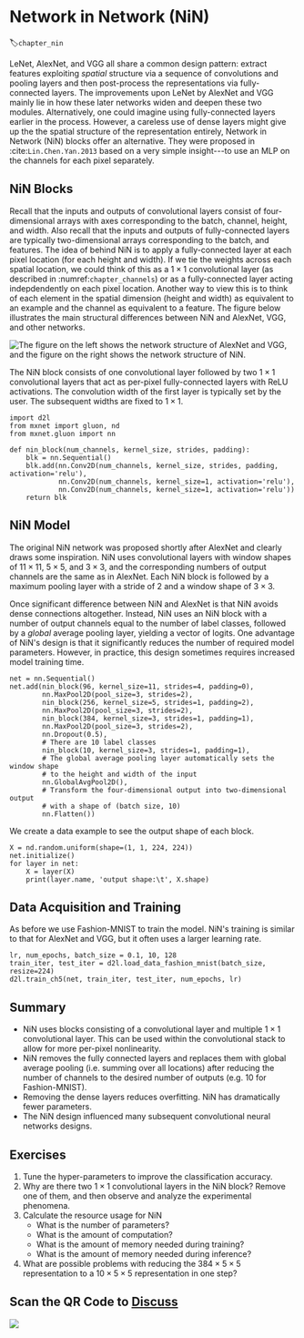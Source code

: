 # Network in Network (NiN)
:label:`chapter_nin`

LeNet, AlexNet, and VGG all share a common design pattern: extract features exploiting *spatial* structure via a sequence of convolutions and pooling layers and then post-process the representations via fully-connected layers. The improvements upon LeNet by AlexNet and VGG mainly lie in how these later networks widen and deepen these two modules. Alternatively, one could imagine using fully-connected layers earlier in the process. However, a careless use of dense layers might give up the the spatial structure of the representation entirely, Network in Network (NiN) blocks offer an alternative. They were proposed in :cite:`Lin.Chen.Yan.2013` based on a very simple insight\---to use an MLP on the channels for each pixel separately.

## NiN Blocks

Recall that the inputs and outputs of convolutional layers consist of four-dimensional arrays with axes corresponding to the batch, channel, height, and width. Also recall that the inputs and outputs of fully-connected layers are typically two-dimensional arrays corresponding to the batch, and features. The idea of behind NiN is to apply a fully-connected layer at each pixel location (for each height and  width). If we tie the weights across each spatial location, we could think of this as a $1\times 1$ convolutional layer (as described in :numref:`chapter_channels`) or as a fully-connected layer acting indepdendently on each pixel location. Another way to view this is to think of each element in the spatial dimension (height and width) as equivalent to an example and the channel as equivalent to a feature. The figure below illustrates the main structural differences between NiN and AlexNet, VGG, and other networks.

![The figure on the left shows the network structure of AlexNet and VGG, and the figure on the right shows the network structure of NiN. ](../img/nin.svg)

The NiN block consists of one convolutional layer followed by two $1\times 1$ convolutional layers that act as per-pixel fully-connected layers with ReLU activations. The convolution width of the first layer is typically set by the user. The subsequent widths are fixed to $1 \times 1$.

```{.python .input  n=2}
import d2l
from mxnet import gluon, nd
from mxnet.gluon import nn

def nin_block(num_channels, kernel_size, strides, padding):
    blk = nn.Sequential()
    blk.add(nn.Conv2D(num_channels, kernel_size, strides, padding, activation='relu'),
            nn.Conv2D(num_channels, kernel_size=1, activation='relu'),
            nn.Conv2D(num_channels, kernel_size=1, activation='relu'))
    return blk
```

## NiN Model

The original NiN network was proposed shortly after AlexNet and clearly draws some inspiration. NiN uses convolutional layers with window shapes of $11\times 11$, $5\times 5$, and $3\times 3$, and the corresponding numbers of output channels are the same as in AlexNet. Each NiN block is followed by a maximum pooling layer with a stride of 2 and a window shape of $3\times 3$.

Once significant difference between NiN and AlexNet is that NiN avoids dense connections altogether. Instead, NiN uses an NiN block with a number of output channels equal to the number of label classes, followed by a *global* average pooling layer, yielding a vector of logits. One advantage of NiN's design is that it significantly reduces the number of required model parameters. However, in practice, this design sometimes requires increased model training time.

```{.python .input  n=9}
net = nn.Sequential()
net.add(nin_block(96, kernel_size=11, strides=4, padding=0),
        nn.MaxPool2D(pool_size=3, strides=2),
        nin_block(256, kernel_size=5, strides=1, padding=2),
        nn.MaxPool2D(pool_size=3, strides=2),
        nin_block(384, kernel_size=3, strides=1, padding=1),
        nn.MaxPool2D(pool_size=3, strides=2),
        nn.Dropout(0.5),
        # There are 10 label classes
        nin_block(10, kernel_size=3, strides=1, padding=1),
        # The global average pooling layer automatically sets the window shape
        # to the height and width of the input
        nn.GlobalAvgPool2D(),
        # Transform the four-dimensional output into two-dimensional output
        # with a shape of (batch size, 10)
        nn.Flatten())
```

We create a data example to see the output shape of each block.

```{.python .input}
X = nd.random.uniform(shape=(1, 1, 224, 224))
net.initialize()
for layer in net:
    X = layer(X)
    print(layer.name, 'output shape:\t', X.shape)
```

## Data Acquisition and Training

As before we use Fashion-MNIST to train the model. NiN's training is similar to that for AlexNet and VGG, but it often uses a larger learning rate.

```{.python .input}
lr, num_epochs, batch_size = 0.1, 10, 128
train_iter, test_iter = d2l.load_data_fashion_mnist(batch_size, resize=224)
d2l.train_ch5(net, train_iter, test_iter, num_epochs, lr)
```

## Summary

* NiN uses blocks consisting of a convolutional layer and multiple $1\times 1$ convolutional layer. This can be used within the convolutional stack to allow for more per-pixel nonlinearity.
* NiN removes the fully connected layers and replaces them with global average pooling (i.e. summing over all locations) after reducing the number of channels to the desired number of outputs (e.g. 10 for Fashion-MNIST).
* Removing the dense layers reduces overfitting. NiN has dramatically fewer parameters.
* The NiN design influenced many subsequent convolutional neural networks designs.

## Exercises

1. Tune the hyper-parameters to improve the classification accuracy.
1. Why are there two $1\times 1$ convolutional layers in the NiN block? Remove one of them, and then observe and analyze the experimental phenomena.
1. Calculate the resource usage for NiN
    * What is the number of parameters?
    * What is the amount of computation?
    * What is the amount of memory needed during training?
    * What is the amount of memory needed during inference?
1. What are possible problems with reducing the $384 \times 5 \times 5$ representation to a $10 \times 5 \times 5$ representation in one step?

## Scan the QR Code to [Discuss](https://discuss.mxnet.io/t/2356)

![](../img/qr_nin.svg)
